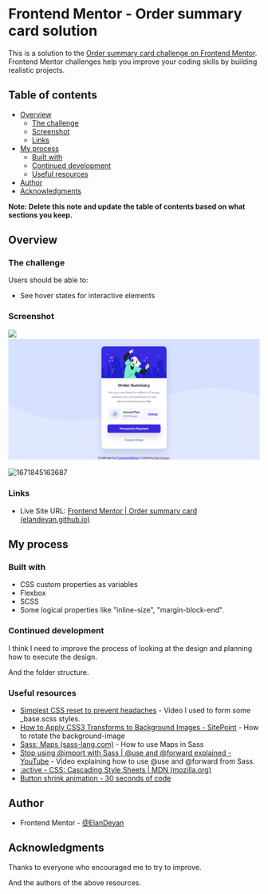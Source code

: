 # Frontend Mentor - Order summary card solution

This is a solution to the [Order summary card challenge on Frontend Mentor](https://www.frontendmentor.io/challenges/order-summary-component-QlPmajDUj). Frontend Mentor challenges help you improve your coding skills by building realistic projects.

## Table of contents

- [Overview](#overview)
  - [The challenge](#the-challenge)
  - [Screenshot](#screenshot)
  - [Links](#links)
- [My process](#my-process)
  - [Built with](#built-with)
  - [Continued development](#continued-development)
  - [Useful resources](#useful-resources)
- [Author](#author)
- [Acknowledgments](#acknowledgments)

**Note: Delete this note and update the table of contents based on what sections you keep.**

## Overview

### The challenge

Users should be able to:

- See hover states for interactive elements

### Screenshot

![](./screenshot.jpg)![1671844050872](screenshot/desktop-1234x592.png)

![1671845163687](image/README-template/1671845163687.png)

### Links

- Live Site URL: [Frontend Mentor | Order summary card (elandeyan.github.io)](https://elandeyan.github.io/frontend-mentor/order-summary-component-main/)

## My process

### Built with

- CSS custom properties as variables
- Flexbox
- SCSS
- Some logical properties like "inline-size", "margin-block-end".


### Continued development

I think I need to improve the process of looking at the design and planning how to execute the design.

And the folder structure.

### Useful resources

- [Simplest CSS reset to prevent headaches](https://youtube.com/shorts/2lyDv0wOQuQ?feature=share "Youtube Shorts") - Video I used to form some _base.scss styles.
- [How to Apply CSS3 Transforms to Background Images - SitePoint](https://www.sitepoint.com/css3-transform-background-image/) - How to rotate the background-image
- [Sass: Maps (sass-lang.com)](https://sass-lang.com/documentation/values/maps) - How to use Maps in Sass
- [Stop using @import with Sass | @use and @forward explained - YouTube](https://www.youtube.com/watch?v=CR-a8upNjJ0) - Video explaining how to use @use and @forward from Sass.
- [:active - CSS: Cascading Style Sheets | MDN (mozilla.org)](https://developer.mozilla.org/en-US/docs/Web/CSS/:active)
- [Button shrink animation - 30 seconds of code](https://www.30secondsofcode.org/css/s/button-hover-shrink-animation)

## Author

- Frontend Mentor - [@ElanDeyan](https://www.frontendmentor.io/profile/ElanDeyan)

## Acknowledgments

Thanks to everyone who encouraged me to try to improve.

And the authors of the above resources.
